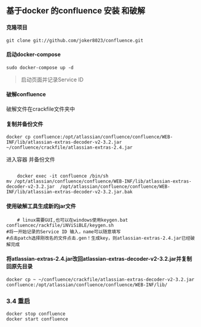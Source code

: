 基于docker 的confluence 安装 和破解
---

####  克隆项目
```
git clone git://github.com/joker8023/confluence.git
```
#### 启动docker-compose
```
sudo docker-compose up -d
```
> 启动页面并记录Service ID

#### 破解confluence
 
 破解文件在crackfile文件夹中
 
#### 复制并备份文件

```
docker cp confluence:/opt/atlassian/confluence/confluence/WEB-INF/lib/atlassian-extras-decoder-v2-3.2.jar ~/confluence/crackfile/atlassian-extras-2.4.jar
```
进入容器 并备份文件

 
```

    docker exec -it confluence /bin/sh
mv /opt/atlassian/confluence/confluence/WEB-INF/lib/atlassian-extras-decoder-v2-3.2.jar  /opt/atlassian/confluence/confluence/WEB-INF/lib/atlassian-extras-decoder-v2-3.2.jar.bak
```





#### 使用破解工具生成新的jar文件
    
```
    # linux需要GUI,也可以在windows使用keygen.bat
confluencec/rackfile/iNViSiBLE/keygen.sh
#将一开始记录的Service ID 输入，name可以随意填写
#点击patch选择刚改名的文件点击.gen！生成key，则atlassian-extras-2.4.jar已经破解完成
```



####  将atlassian-extras-2.4.jar改回atlassian-extras-decoder-v2-3.2.jar并复制回原先目录

```
docker cp ~ ~/confluence/crackfile/atlassian-extras-decoder-v2-3.2.jar confluence:/opt/atlassian/confluence/confluence/WEB-INF/lib/
```
### 3.4 重启

```
docker stop confluence
docker start confluence
```

